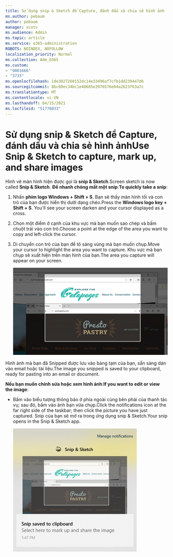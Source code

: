 ```yaml
---
title: Sử dụng snip & Sketch để Capture, đánh dấu và chia sẻ hình ảnh
ms.author: pebaum
author: pebaum
manager: scotv
ms.audience: Admin
ms.topic: article
ms.service: o365-administration
ROBOTS: NOINDEX, NOFOLLOW
localization_priority: Normal
ms.collection: Adm_O365
ms.custom:
- "9001666"
- "3733"
ms.openlocfilehash: 1de3027260152dc14e33496af7cfb1dd239447d6
ms.sourcegitcommit: 8bc60ec34bc1e40685e3976576e04a2623f63a7c
ms.translationtype: MT
ms.contentlocale: vi-VN
ms.lasthandoff: 04/15/2021
ms.locfileid: "51770833"
---
```

# <a name="use-snip--sketch-to-capture-mark-up-and-share-images"></a><span data-ttu-id="bc1ef-102">Sử dụng snip & Sketch để Capture, đánh dấu và chia sẻ hình ảnh</span><span class="sxs-lookup"><span data-stu-id="bc1ef-102">Use Snip & Sketch to capture, mark up, and share images</span></span>

<span data-ttu-id="bc1ef-103">Hình vẽ màn hình hiện được gọi là **snip & Sketch**.</span><span class="sxs-lookup"><span data-stu-id="bc1ef-103">Screen sketch is now called **Snip & Sketch**.</span></span> <span data-ttu-id="bc1ef-104">**Để nhanh chóng mất một snip**:</span><span class="sxs-lookup"><span data-stu-id="bc1ef-104">**To quickly take a snip**:</span></span>

1. <span data-ttu-id="bc1ef-105">Nhấn **phím logo Windows + Shift + S**. Bạn sẽ thấy màn hình tối và con trỏ của bạn được hiển thị dưới dạng chéo.</span><span class="sxs-lookup"><span data-stu-id="bc1ef-105">Press the **Windows logo key + Shift + S**. You'll see your screen darken and your cursor displayed as a cross.</span></span> 

2. <span data-ttu-id="bc1ef-106">Chọn một điểm ở cạnh của khu vực mà bạn muốn sao chép và bấm chuột trái vào con trỏ.</span><span class="sxs-lookup"><span data-stu-id="bc1ef-106">Choose a point at the edge of the area you want to copy and left-click the cursor.</span></span> 

3. <span data-ttu-id="bc1ef-107">Di chuyển con trỏ của bạn để tô sáng vùng mà bạn muốn chụp.</span><span class="sxs-lookup"><span data-stu-id="bc1ef-107">Move your cursor to highlight the area you want to capture.</span></span> <span data-ttu-id="bc1ef-108">Khu vực mà bạn chụp sẽ xuất hiện trên màn hình của bạn.</span><span class="sxs-lookup"><span data-stu-id="bc1ef-108">The area you capture will appear on your screen.</span></span>

   ![ảnh các lựa chọn được tô sáng](media/snipone.png)

<span data-ttu-id="bc1ef-110">Hình ảnh mà bạn đã Snipped được lưu vào bảng tạm của bạn, sẵn sàng dán vào email hoặc tài liệu.</span><span class="sxs-lookup"><span data-stu-id="bc1ef-110">The image you snipped is saved to your clipboard, ready for pasting into an email or document.</span></span> 

<span data-ttu-id="bc1ef-111">**Nếu bạn muốn chỉnh sửa hoặc xem hình ảnh**:</span><span class="sxs-lookup"><span data-stu-id="bc1ef-111">**If you want to edit or view the image**:</span></span> 

- <span data-ttu-id="bc1ef-112">Bấm vào biểu tượng thông báo ở phía ngoài cùng bên phải của thanh tác vụ; sau đó, bấm vào ảnh bạn vừa chụp.</span><span class="sxs-lookup"><span data-stu-id="bc1ef-112">Click the notifications icon at the far right side of the taskbar; then click the picture you have just captured.</span></span> <span data-ttu-id="bc1ef-113">Snip của bạn sẽ mở ra trong ứng dụng snip & Sketch.</span><span class="sxs-lookup"><span data-stu-id="bc1ef-113">Your snip opens in the Snip & Sketch app.</span></span>

   ![ảnh hình ảnh hiển thị trong ứng dụng Snipping](media/sniptwo.png)
